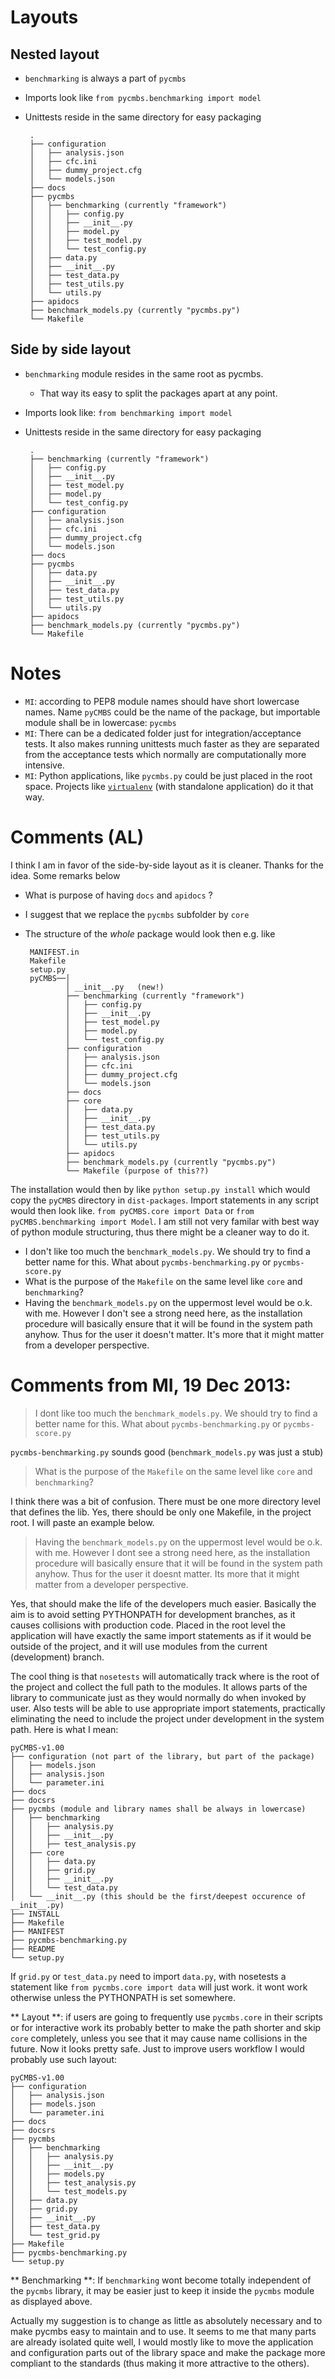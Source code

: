 # Layouts
## Nested layout
 * `benchmarking` is always a part of `pycmbs`
 * Imports look like `from pycmbs.benchmarking import model`
 * Unittests reside in the same directory for easy packaging

        .
        ├── configuration
        │   ├── analysis.json
        │   ├── cfc.ini
        │   ├── dummy_project.cfg
        │   └── models.json
        ├── docs
        ├── pycmbs
        │   ├── benchmarking (currently "framework")
        │   │   ├── config.py
        │   │   ├── __init__.py
        │   │   ├── model.py
        │   │   ├── test_model.py
        │   │   └── test_config.py
        │   ├── data.py
        │   ├── __init__.py
        │   ├── test_data.py
        │   ├── test_utils.py
        │   └── utils.py
        ├── apidocs
        ├── benchmark_models.py (currently "pycmbs.py")
        └── Makefile

## Side by side layout
 * `benchmarking` module resides in the same root as pycmbs.
    * That way its easy to split the packages apart at any point.
 * Imports look like: `from benchmarking import model`
 * Unittests reside in the same directory for easy packaging

        .
        ├── benchmarking (currently "framework")
        │   ├── config.py
        │   ├── __init__.py
        │   ├── test_model.py
        │   ├── model.py
        │   └── test_config.py
        ├── configuration
        │   ├── analysis.json
        │   ├── cfc.ini
        │   ├── dummy_project.cfg
        │   └── models.json
        ├── docs
        ├── pycmbs
        │   ├── data.py
        │   ├── __init__.py
        │   ├── test_data.py
        │   ├── test_utils.py
        │   └── utils.py
        ├── apidocs
        ├── benchmark_models.py (currently "pycmbs.py")
        └── Makefile

# Notes
 * `MI`: according to PEP8 module names should have short lowercase names. Name `pyCMBS` could be the name of the package, but importable module shall be in lowercase: `pycmbs`
 * `MI`: There can be a dedicated folder just for integration/acceptance tests. It also makes running unittests much faster as they are separated from the acceptance tests which normally are computationally more intensive.
 * `MI`: Python applications, like `pycmbs.py` could be just placed in the root space. Projects like [`virtualenv`](https://github.com/pypa/virtualenv/blob/develop/virtualenv.py) (with standalone application) do it that way.

# Comments (AL)

I think I am in favor of the side-by-side layout as it is cleaner. Thanks for the idea. Some remarks below

 * What is purpose of having `docs` and `apidocs` ?
 * I suggest that we replace the `pycmbs` subfolder by `core`
 * The structure of the *whole* package would look then e.g. like

        MANIFEST.in
        Makefile
        setup.py
        pyCMBS──│
                │ __init__.py   (new!)
                ├── benchmarking (currently "framework")
                │   ├── config.py
                │   ├── __init__.py
                │   ├── test_model.py
                │   ├── model.py
                │   └── test_config.py
                ├── configuration
                │   ├── analysis.json
                │   ├── cfc.ini
                │   ├── dummy_project.cfg
                │   └── models.json
                ├── docs
                ├── core
                │   ├── data.py
                │   ├── __init__.py
                │   ├── test_data.py
                │   ├── test_utils.py
                │   └── utils.py
                ├── apidocs
                ├── benchmark_models.py (currently "pycmbs.py")
                └── Makefile (purpose of this??)

The installation would then by like `python setup.py install` which would copy the `pyCMBS` directory in `dist-packages`. Import statements in any script would then look like.
`from pyCMBS.core import Data` or `from pyCMBS.benchmarking import Model`. I am still not very familar with best way of python module structuring, thus there might be a cleaner way to do it.

 * I don't like too much the `benchmark_models.py`. We should try to find a better name for this. What  about `pycmbs-benchmarking.py` or `pycmbs-score.py`
 * What is the purpose of the `Makefile` on the same level like `core` and `benchmarking`?
 * Having the `benchmark_models.py` on the uppermost level would be o.k. with me. However I don't see a strong need here, as the installation procedure will basically ensure that it will be found in the system path anyhow. Thus for the user it doesn't matter. It's more that it might matter from a developer perspective.


# Comments from MI, 19 Dec 2013:

> I  dont like too much the `benchmark_models.py`. We should try to find a better name for this. What  about `pycmbs-benchmarking.py` or `pycmbs-score.py`

`pycmbs-benchmarking.py` sounds good (`benchmark_models.py` was just a stub)

> What is the purpose of the `Makefile` on the same level like `core` and `benchmarking`?

I think there was a bit of confusion. There must be one more directory level that defines the lib. Yes, there should be only one Makefile, in the project root. I will paste an example below.

>  Having the `benchmark_models.py` on the uppermost level would be o.k. with me. However I dont see a strong need here, as the installation procedure will basically ensure that it will be found in the system path anyhow. Thus for the user it doesnt matter. Its more that it might matter from a developer perspective.

Yes, that should make the life of the developers much easier. Basically the aim is to avoid setting PYTHONPATH for development branches, as it causes collisions with production code. Placed in the root level the application will have exactly the same import statements as if it would be outside of the project, and it will use modules from the current (development) branch. 

The cool thing is that `nosetests` will automatically track where is the root of the project and collect the full path to the modules. It allows parts of the library to communicate just as they would normally do when invoked by user. Also tests will be able to use appropriate import statements, practically eliminating the need to include the project under development in the system path. Here is what I mean:
 


    pyCMBS-v1.00
    ├── configuration (not part of the library, but part of the package)
    │   ├── models.json
    │   ├── analysis.json
    │   └── parameter.ini
    ├── docs
    ├── docsrs
    ├── pycmbs (module and library names shall be always in lowercase)
    │   ├── benchmarking
    │   │   ├── analysis.py
    │   │   ├── __init__.py
    │   │   ├── test_analysis.py
    │   ├── core
    │   │   ├── data.py
    │   │   ├── grid.py
    │   │   ├── __init__.py
    │   │   └── test_data.py
    │   └── __init__.py (this should be the first/deepest occurence of __init__.py)
    ├── INSTALL
    ├── Makefile
    ├── MANIFEST
    ├── pycmbs-benchmarking.py
    ├── README
    └── setup.py

If `grid.py` or `test_data.py`  need to import `data.py`, with nosetests a statement like `from pycmbs.core import data` will just work. it wont work otherwise unless the PYTHONPATH is set somewhere. 

 ** Layout **: if users are going to frequently use `pycmbs.core` in their scripts or for interactive work its probably better to make the path shorter and skip `core` completely, unless you see that it may cause name collisions in the future. Now it looks pretty safe. Just to improve users workflow I would probably use such layout:


    pyCMBS-v1.00
    ├── configuration
    │   ├── analysis.json
    │   ├── models.json
    │   └── parameter.ini
    ├── docs
    ├── docsrs
    ├── pycmbs
    │   ├── benchmarking
    │   │   ├── analysis.py
    │   │   ├── __init__.py
    │   │   ├── models.py
    │   │   ├── test_analysis.py
    │   │   └── test_models.py
    │   ├── data.py
    │   ├── grid.py
    │   ├── __init__.py
    │   ├── test_data.py
    │   └── test_grid.py
    ├── Makefile
    ├── pycmbs-benchmarking.py
    └── setup.py

** Benchmarking **: If `benchmarking` wont become totally independent of the `pycmbs` library, it may be easier just to keep it inside the `pycmbs` module as displayed above. 

Actually my suggestion is to change as little as absolutely necessary and to make pycmbs easy to maintain and to use. It seems to me that many parts are already isolated quite well, I would mostly like to move the application and configuration parts out of the library space and make the package more compliant to the standards (thus making it more attractive to the others).
